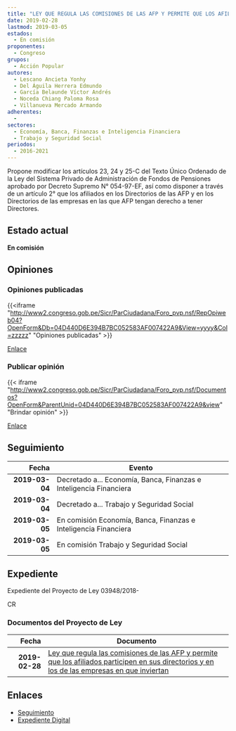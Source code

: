 ```yaml
---
title: "LEY QUE REGULA LAS COMISIONES DE LAS AFP Y PERMITE QUE LOS AFILIADOS PARTICIPEN EN SUS DIRECTORIOS Y EN LOS DE LAS EMPRESAS EN QUE INVIERTAN"
date: 2019-02-28
lastmod: 2019-03-05
estados: 
  - En comisión
proponentes: 
  - Congreso
grupos: 
  - Acción Popular
autores: 
  - Lescano Ancieta Yonhy
  - Del Águila Herrera Edmundo
  - García Belaunde Víctor Andrés
  - Noceda Chiang Paloma Rosa
  - Villanueva Mercado Armando
adherentes: 
  - 
sectores: 
  - Economía, Banca, Finanzas e Inteligencia Financiera
  - Trabajo y Seguridad Social
periodos: 
  - 2016-2021
---
```


Propone modificar los artículos 23, 24 y 25-C del Texto Único Ordenado de la Ley del Sistema Privado de Administración de Fondos de Pensiones aprobado por Decreto Supremo N° 054-97-EF, así como disponer a través de un artículo 2° que los afiliados en los Directorios de las AFP y en los Directorios de las empresas en las que AFP tengan derecho a tener Directores.


## Estado actual

**En comisión**

## Opiniones

### Opiniones publicadas

{{<iframe "http://www2.congreso.gob.pe/Sicr/ParCiudadana/Foro_pvp.nsf/RepOpiweb04?OpenForm&Db=04D440D6E394B7BC052583AF007422A9&View=yyyy&Col=zzzzz" "Opiniones publicadas" >}}

[Enlace](http://www2.congreso.gob.pe/Sicr/ParCiudadana/Foro_pvp.nsf/RepOpiweb04?OpenForm&Db=04D440D6E394B7BC052583AF007422A9&View=yyyy&Col=zzzzz)
### Publicar opinión

{{< iframe "http://www2.congreso.gob.pe/Sicr/ParCiudadana/Foro_pvp.nsf/Documentos?OpenForm&ParentUnid=04D440D6E394B7BC052583AF007422A9&view" "Brindar opinión" >}}

[Enlace](http://www2.congreso.gob.pe/Sicr/ParCiudadana/Foro_pvp.nsf/Documentos?OpenForm&ParentUnid=04D440D6E394B7BC052583AF007422A9&view)

## Seguimiento

| Fecha | Evento |
|------:|--------|
| **2019-03-04** | Decretado a... Economía, Banca, Finanzas e Inteligencia Financiera|
| **2019-03-04** | Decretado a... Trabajo y Seguridad Social|
| **2019-03-05** | En comisión Economía, Banca, Finanzas e Inteligencia Financiera|
| **2019-03-05** | En comisión Trabajo y Seguridad Social|


## Expediente

Expediente del Proyecto de Ley 03948/2018-

CR


### Documentos del Proyecto de Ley

| Fecha | Documento |
|------:|--------|
| **2019-02-28** | [Ley que regula las comisiones de las AFP y permite que los afiliados participen en sus directorios y en los de las empresas en que inviertan](http://www.leyes.congreso.gob.pe/Documentos/2016_2021/Proyectos_de_Ley_y_de_Resoluciones_Legislativas/PL0394820190228.pdf) |

## Enlaces 

- [Seguimiento](http://www2.congreso.gob.pe/Sicr/TraDocEstProc/CLProLey2016.nsf/f7fff46988ca05b1052578e100829cc7/1f9520fda0b8496c052583af00635060?OpenDocument)
- [Expediente Digital](http://www2.congreso.gob.pe/Sicr/TraDocEstProc/CLProLey2016.nsf/f7fff46988ca05b1052578e100829cc7/1f9520fda0b8496c052583af00635060?OpenDocument&Click=05257FB7005EB655.eb71d0cf91d8294e05256cdf006b5706/$Body/0.1C6C)

